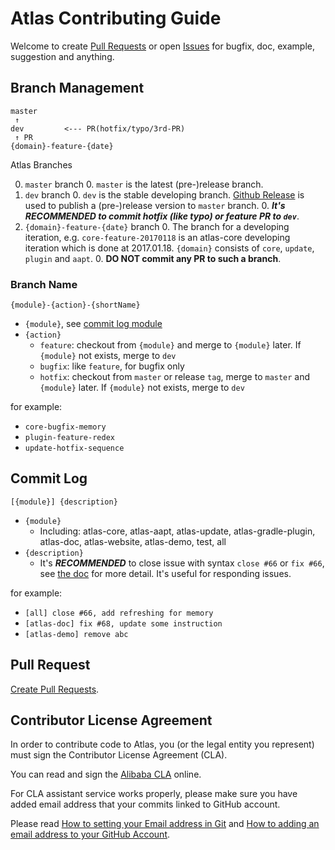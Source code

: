 # Atlas Contributing Guide

Welcome to create [Pull Requests](https://github.com/alibaba/atlas/compare) or open [Issues](https://github.com/alibaba/atlas/issues/new) for bugfix, doc, example, suggestion and anything.

## Branch Management

```
master
 ↑
dev         <--- PR(hotfix/typo/3rd-PR)
 ↑ PR
{domain}-feature-{date}
```  
Atlas Branches

0. `master` branch
    0. `master` is the latest (pre-)release branch.
0. `dev` branch
    0. `dev` is the stable developing branch. [Github Release](https://help.github.com/articles/creating-releases/) is used to publish a (pre-)release version to `master` branch.
    0. ***It's RECOMMENDED to commit hotfix (like typo) or feature PR to `dev`***.
0. `{domain}-feature-{date}` branch
    0. The branch for a developing iteration, e.g. `core-feature-20170118` is an atlas-core developing iteration which is done at 2017.01.18. `{domain}` consists of `core`, `update`, `plugin` and `aapt`. 
    0. **DO NOT commit any PR to such a branch**.

### Branch Name 

```
{module}-{action}-{shortName}
```

* `{module}`, see [commit log module](#commit-log)
* `{action}`
    * `feature`: checkout from `{module}` and merge to `{module}` later. If `{module}` not exists, merge to `dev`
    * `bugfix`: like `feature`, for bugfix only
    * `hotfix`: checkout from `master` or release `tag`, merge to `master` and `{module}` later. If `{module}` not exists, merge to `dev`

for example:

* `core-bugfix-memory`
* `plugin-feature-redex`
* `update-hotfix-sequence`

## Commit Log

```
[{module}] {description}
```
* `{module}`
    * Including: atlas-core, atlas-aapt, atlas-update, atlas-gradle-plugin, atlas-doc, atlas-website, atlas-demo, test, all 
* `{description}`
    * It's ***RECOMMENDED*** to close issue with syntax `close #66` or `fix #66`, see [the doc](https://help.github.com/articles/closing-issues-via-commit-messages/) for more detail. It's useful for responding issues.

for example:

* `[all] close #66, add refreshing for memory`
* `[atlas-doc] fix #68, update some instruction`
* `[atlas-demo] remove abc`


## Pull Request

[Create Pull Requests](https://github.com/alibaba/atlas/compare).

## Contributor License Agreement
In order to contribute code to Atlas, you (or the legal entity you represent) must sign the Contributor License Agreement (CLA).

You can read and sign the [Alibaba CLA](https://cla-assistant.io/alibaba/atlas) online.

For CLA assistant service works properly, please make sure you have added email address that your commits linked to GitHub account.

Please read [How to setting your Email address in Git](https://help.github.com/articles/setting-your-email-in-git/) and [How to adding an email address to your GitHub Account](https://help.github.com/articles/adding-an-email-address-to-your-github-account/).
